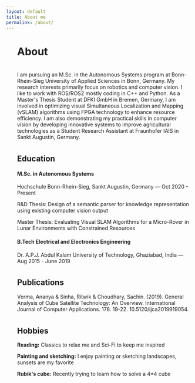 ```yaml
---
layout: default
title: About me
permalink: /about/
---
```




<div class="hero">
  <div class="container">
    <div class="row">
      <div class="col-sm-8 last-item" >
        <div class="hero__content">
          <h1 class="hero__title" style="margin-left:30px;"><strong>About</strong></h1>
          

<p style="margin-left:30px; margin-top: 1cm;"> I am pursuing an M.Sc. in the Autonomous Systems program at Bonn-Rhein-Sieg University of Applied Sciences in Bonn, Germany. My research interests primarily focus on robotics and computer vision. I like to work with ROS/ROS2 mostly coding in C++ and Python. As a Master's Thesis Student at DFKI GmbH in Bremen, Germany, I am involved in optimizing visual Simultaneous Localization and Mapping (vSLAM) algorithms using FPGA technology to enhance resource efficiency. I am also demonstrating my practical skills in computer vision by developing innovative systems to improve agricultural technologies as a Student Research Assistant at Fraunhofer IAIS in Sankt Augustin, Germany.</p>

<h2 style="margin-left: 30px; margin-top:1cm;">Education</h2>
<h4 style="margin-left: 30px;">M.Sc. in Autonomous Systems</h4>
<p style="margin-left: 30px;">Hochschule Bonn-Rhein-Sieg, Sankt Augustin, Germany &mdash; Oct 2020 - Present</p>
<p style="margin-left: 30px;">R&amp;D Thesis: Design of a semantic parser for knowledge representation using existing computer vision output</p>
<p style="margin-left: 30px;">Master Thesis: Evaluating Visual SLAM Algorithms for a Micro-Rover in Lunar Environments with Constrained Resources</p>
<h4 style="margin-left: 30px;">B.Tech Electrical and Electronics Engineering</h4>
<p style="margin-left: 30px;">Dr. A.P.J. Abdul Kalam University of Technology, Ghaziabad, India &mdash; Aug 2015 - June 2019</p>

<h2 style="margin-left: 30px;margin-top:1cm;">Publications</h2>
<p style="margin-left: 30px;">Verma, Ananya & Sinha, Ritwik & Choudhary, Sachin. (2019). General Analysis of Cube Satellite Technology: An Overview. International Journal of Computer Applications. 178. 19-22. 10.5120/ijca2019919054.</p>

<h2 style="margin-left: 30px;margin-top:1cm;">Hobbies</h2>
<p style="margin-left: 30px;"><strong>Reading:</strong> Classics to relax me and Sci-Fi to keep me inspired</p>
<p style="margin-left: 30px;"><strong>Painting and sketching:</strong> I enjoy painting or sketching landscapes, sunsets are my favorite</p>
<p style="margin-left: 30px;"><strong>Rubik's cube:</strong> Recently trying to learn how to solve a 4*4 cube</p>
        </div>
      </div>
    </div>
</div>
</div>
